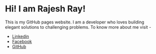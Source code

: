 # Hi! I am Rajesh Ray! 

This is my GitHub pages website. I am a developer who loves building elegant solutions to challenging problems. To know more about me visit -
* [Linkedin](https://www.linkedin.com/network-ray)
* [Facebook](https://www.facebook.com/ray2toxicity)
* [GitHub](https://github.com/mr-ray2web)

